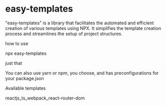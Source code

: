 # easy-templates

"easy-templates" is a library that facilitates the automated and efficient creation of various templates using NPX. It simplifies the template creation process and streamlines the setup of project structures.

how to use

npx easy-templates

just that

You can also use yarn or npm, you choose, and has preconfigurations for your package.json

Available templates

reactjs_ts_webpack_react-router-dom

<script type="text/javascript" src="https://cdnjs.buymeacoffee.com/1.0.0/button.prod.min.js" data-name="bmc-button" data-slug="gabriellogan" data-color="#FFDD00" data-emoji=""  data-font="Cookie" data-text="Buy me a coffee" data-outline-color="#000000" data-font-color="#000000" data-coffee-color="#ffffff" ></script>
